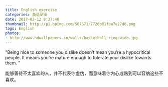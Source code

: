 ```yaml
---
title: English exercise
categories: 英语早操
date: 2017-02-12 8:37:46
thumbnail: http://p1.bpimg.com/567571/7720b01fba7e27d6.png
tags: English
photos:
- http://www.hdwallpapers.in/walls/basketball_ring-wide.jpg
---
```


"Being nice to someone you dislike doesn’t mean you’re a hypocritical people. It means you’re mature enough to tolerate your dislike towards them. "

能够善待不太喜欢的人，并不代表你虚伪，而意味着你内心成熟到可以容纳这些不喜欢。